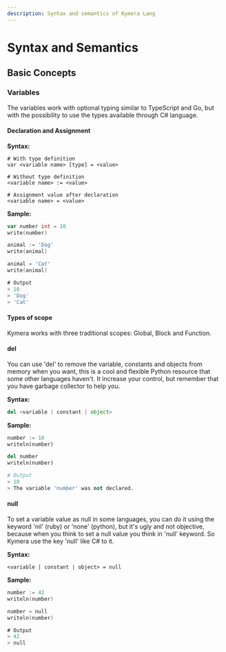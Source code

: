 ```yaml
---
description: Syntax and semantics of Kymera Lang
---
```


# Syntax and Semantics

## Basic Concepts

### Variables

The variables work with optional typing similar to TypeScript and Go, but with the possibility to use the types available through C\# language.

#### Declaration and Assignment

 **Syntax:**

```text
# With type definition
var <variable name> [type] = <value>

# Without type definition
<variable name> := <value>

# Assignment value after declaration
<variable name> = <value>
```

**Sample:**

```go
var number int = 10
write(number)

animal := 'Dog'
write(animal)

animal = 'Cat'
write(animal)

# Output
> 10
> 'Dog'
> 'Cat'
```

####  Types of scope

Kymera works with three traditional scopes: Global, Block and Function.

#### del

You can use 'del' to remove the variable, constants and objects from memory when you want, this is a cool and flexible Python resource that some other languages haven't. It increase your control, but remember that you have garbage collector to help you.

 **Syntax:**

```python
del <variable | constant | object>
```

 **Sample:**

```python
number := 10
writeln(number)

del number
writeln(number)

# Output
> 10
> The variable 'number' was not declared.
```

#### null

 To set a variable value as null in some languages, you can do it using the keyword 'nil' \(ruby\) or 'none' \(python\), but it's ugly and not objective, because when you think to set a null value you think in 'null' keyword. So Kymera use the key 'null' like C\# to it.

 **Syntax:**

```text
<variable | constant | object> = null
```

 **Sample:**

```go
number := 42
writeln(number)

number = null
writeln(number)

# Output
> 42
> null
```

